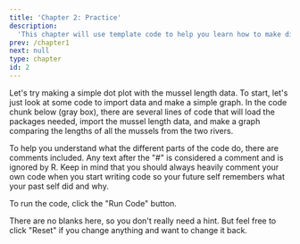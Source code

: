 ```yaml
---
title: 'Chapter 2: Practice'
description:
  'This chapter will use template code to help you learn how to make different types of graphs using the ggplot2 package in R.'
prev: /chapter1
next: null
type: chapter
id: 2
---
```



<exercise id="1" title="Getting Started in R" type="slides">

<slides source="chapter2_01_start">
</slides>

</exercise>

<exercise id="2" title="Making a Dot Plot">

Let's try making a simple dot plot with the mussel length data. To start, let's just look at some code to import data and make a simple graph.
In the code chunk below (gray box), there are several lines of code that will load the packages needed, import the mussel length data, and make a graph comparing the lengths of all the mussels from the two rivers.

To help you understand what the different parts of the code do, there are comments included.  Any text after the "#" is considered a comment and is ignored by R. Keep in mind that you should always heavily comment your own code when you start writing code so your future self remembers what your past self did and why.

To run the code, click the "Run Code" button.

<codeblock id="02_01">

There are no blanks here, so you don't really need a hint. But feel free to click "Reset" if you change anything and want to change it back.

</codeblock>

</exercise>